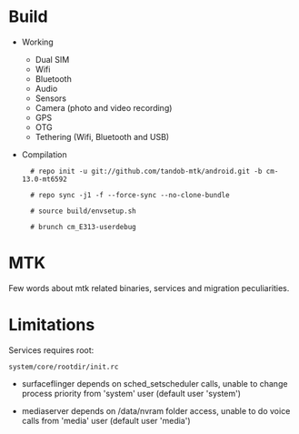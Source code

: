 # Build

* Working
  * Dual SIM
  * Wifi
  * Bluetooth
  * Audio
  * Sensors
  * Camera (photo and video recording)
  * GPS
  * OTG
  * Tethering (Wifi, Bluetooth and USB)

* Compilation

        # repo init -u git://github.com/tandob-mtk/android.git -b cm-13.0-mt6592
        
        # repo sync -j1 -f --force-sync --no-clone-bundle
        
        # source build/envsetup.sh
        
        # brunch cm_E313-userdebug

# MTK

Few words about mtk related binaries, services and migration peculiarities.

# Limitations

Services requires root:

`system/core/rootdir/init.rc`

  * surfaceflinger depends on sched_setscheduler calls, unable to change process priority from 'system' user (default user 'system')

  * mediaserver depends on /data/nvram folder access, unable to do voice calls from 'media' user (default user 'media')
